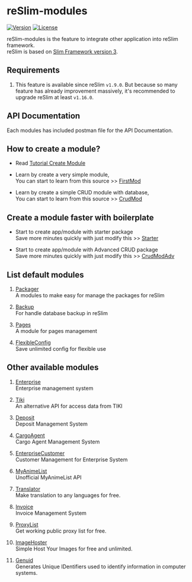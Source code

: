 reSlim-modules
=======
[![Version](https://img.shields.io/badge/reSlim-1.9.0-green.svg)](https://github.com/aalfiann/reSlim)
[![License](https://img.shields.io/badge/license-MIT-blue.svg)](https://github.com/aalfiann/reSlim/blob/master/license.md)

reSlim-modules is the feature to integrate other application into reSlim framework.  
reSlim is based on [Slim Framework version 3](http://www.slimframework.com/).  

Requirements
---------------

1. This feature is available since reSlim `v1.9.0`. But because so many feature has already improvement massively, it's recommended to upgrade reSlim at least `v1.16.0`.

API Documentation
---
Each modules has included postman file for the API Documentation.


How to create a module?
-----------------

* Read [Tutorial Create Module](https://github.com/aalfiann/reSlim/wiki/Tutorial-Create-Module)

* Learn by create a very simple module,  
    You can start to learn from this source >> [FirstMod](https://github.com/aalfiann/reSlim-modules-first_mod)

* Learn by create a simple CRUD module with database,  
    You can start to learn from this source >> [CrudMod](https://github.com/aalfiann/reSlim-modules-crud_mod)


Create a module faster with boilerplate
-----------------

* Start to create app/module with starter package  
    Save more minutes quickly with just modify this >> [Starter](https://github.com/aalfiann/reSlim-modules-starter)

* Start to create app/module with Advanced CRUD package  
    Save more minutes quickly with just modify this >> [CrudModAdv](https://github.com/aalfiann/reslim-modules-crud_mod_adv)


List default modules
-----------------
1. [Packager](https://github.com/aalfiann/reslim-modules-packager)  
    A modules to make easy for manage the packages for reSlim

2. [Backup](https://github.com/aalfiann/reslim-modules-backup)  
    For handle database backup in reSlim

3. [Pages](https://github.com/aalfiann/reslim-modules-pages)  
    A module for pages management

4. [FlexibleConfig](https://github.com/aalfiann/reslim-modules-flexibleconfig)  
    Save unlimited config for flexible use


Other available modules
-----------------
1. [Enterprise](https://github.com/aalfiann/reslim-modules-enterprise)  
    Enterprise management system

2. [Tiki](https://github.com/aalfiann/reslim-modules-tiki)  
    An alternative API for access data from TIKI

3. [Deposit](https://github.com/aalfiann/reslim-modules-deposit)  
    Deposit Management System

4. [CargoAgent](https://github.com/aalfiann/reslim-modules-cargoagent)  
    Cargo Agent Management System

5. [EnterpriseCustomer](https://github.com/aalfiann/reslim-modules-enterprise_customer)  
    Customer Management for Enterprise System

6. [MyAnimeList](https://github.com/aalfiann/reslim-modules-myanimelist)  
    Unofficial MyAnimeList API

7. [Translator](https://github.com/aalfiann/reslim-modules-translator)  
    Make translation to any languages for free.

8. [Invoice](https://github.com/aalfiann/reslim-modules-invoice)  
    Invoice Management System

9. [ProxyList](https://github.com/aalfiann/reslim-modules-proxylist)  
    Get working public proxy list for free.

10. [ImageHoster](https://github.com/aalfiann/reslim-modules-imagehoster)  
    Simple Host Your Images for free and unlimited.

11. [Genuid](https://github.com/aalfiann/reslim-modules-genuid)  
    Generates Unique IDentifiers used to identify information in computer systems.